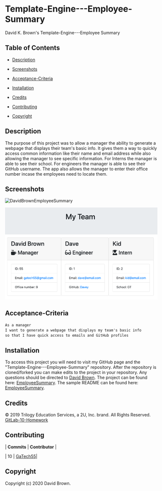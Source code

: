 # Template-Engine---Employee-Summary

David K. Brown's Template-Engine---Employee Summary

## Table of Contents

- [Description](#description)

- [Screenshots](#screenshots)

- [Acceptance-Criteria](#Acceptance-Criteria)

- [Installation](#installation)

- [Credits](#credits)

- [Contributing](#contributing)

- [Copyright](#copyright)

## Description

The purpose of this project was to allow a manager the ability to generate a webpage that displays their team's basic info. It gives them a way to quickly access common information like their name and email address while also allowing the manager to see specific information. For Interns the manager is able to see their school. For engineers the manager is able to see their GitHub username. The app also allows the manager to enter their office number incase the employees need to locate them.

## Screenshots

![DavidBrownEmployeeSummary](./Develop/assets/DavidBrownEmployeeSummary.gif)

![EmployeeSummaryImage](./Develop/assets/EmployeeSummaryHTML.png)

## Acceptance-Criteria

```md
As a manager
I want to generate a webpage that displays my team's basic info
so that I have quick access to emails and GitHub profiles
```

## Installation

To access this project you will need to visit my GitHub page and the "Template-Engine---Employee-Summary" repository. After the repository is cloned/forked you can make edits to the project in your repository. Any questions should be directed to [David Brown](mailto:gatech55@gmail.com). The project can be found here: [EmployeeSummary](https://github.com/GaTech55/Template-Engine---Employee-Summary). The sample README can be found here: [EmployeeSummary](https://github.com/GaTech55/Template-Engine---Employee-Summary/blob/main/Develop/output/team.html).

## Credits

© 2019 Trilogy Education Services, a 2U, Inc. brand. All Rights Reserved.
[GitLab-10-Homework](https://gt.bootcampcontent.com/GT-Coding-Boot-Camp/gt-inc-fsf-pt-08-2020-u-c/tree/master/10-OOP/02-Homework)

## Contributing

| **Commits** | **Contributor** |

| 10 | [GaTech55](https://github.com/GaTech55)|

## Copyright

Copyright (c) 2020 David Brown.
